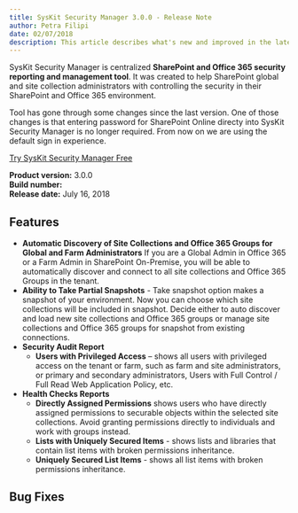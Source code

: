 ```yaml
---
title: SysKit Security Manager 3.0.0 - Release Note
author: Petra Filipi 
date: 02/07/2018 
description: This article describes what's new and improved in the latest version of SysKit Security Manager.
---
```


SysKit Security Manager is centralized __SharePoint and Office 365 security reporting and management tool__. It was created to help SharePoint global and site collection administrators with controlling the security in their SharePoint and Office 365 environment.

Tool has gone through some changes since the last version. One of those changes is that entering password for SharePoint Online directy into SysKit Security Manager is no longer required. From now on we are using the default sign in experience. 

[Try SysKit Security Manager Free](https://www.syskit.com/products/security-manager/download/)

__Product version:__ 3.0.0  
__Build number:__      
__Release date:__ July 16, 2018  


## Features
* __Automatic Discovery of Site Collections and Office 365 Groups for Global and Farm Administrators__ If you are a Global Admin in Office 365 or a Farm Admin in SharePoint On-Premise, you will be able to automatically discover and connect to all site collections and Office 365 Groups in the tenant.
* __Ability to Take Partial Snapshots__ - Take snapshot option makes a snapshot of your environment. Now you can choose which site collections will be included in snapshot. Decide either to auto discover and load new site collections and Office 365 groups or manage site collections and Office 365 groups for snapshot from existing connections.
* __Security Audit Report__
    * __Users with Privileged Access__ – shows all users with privileged access on the tenant or farm, such as farm and site administrators, or primary and secondary administrators, Users with Full Control / Full Read Web Application Policy, etc.
* __Health Checks Reports__
    * __Directly Assigned Permissions__ shows users who have directly assigned permissions to securable objects within the selected site collections. Avoid granting permissions directly to individuals and work with groups instead.
    * __Lists with Uniquely Secured Items__ - shows lists and libraries that contain list items with broken permissions inheritance.
    * __Uniquely Secured List Items__ - shows all list items with broken permissions inheritance.

## Bug Fixes

